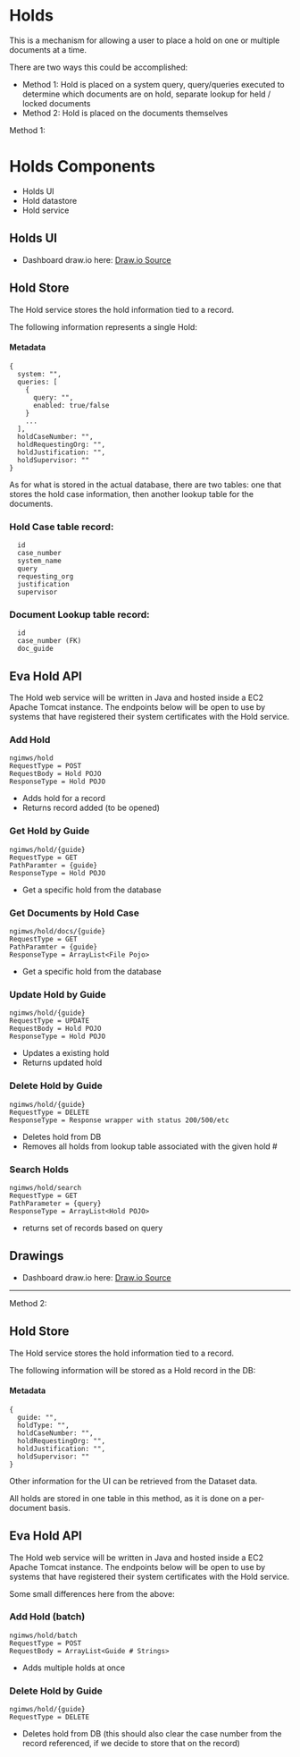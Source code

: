 # Holds

This is a mechanism for allowing a user to place a hold on one or multiple documents at a time.

There are two ways this could be accomplished: 
- Method 1: Hold is placed on a system query, query/queries executed to determine which documents are on hold, separate lookup for held / locked documents
- Method 2: Hold is placed on the documents themselves

Method 1:

# Holds Components

- Holds UI
- Hold datastore
- Hold service

## Holds UI
- Dashboard draw.io
here: [Draw.io Source](https://app.diagrams.net/?src=about#HRMSLowside%2Frmslow%2Fmaster%2FDrawings%2FHolds%2FHolds.drawio)

## Hold Store

The Hold service stores the hold information tied to a record.

The following information represents a single Hold:

#### Metadata
```json5
{
  system: "",
  queries: [
    {
      query: "",
      enabled: true/false
    }
    ...
  ],
  holdCaseNumber: "",
  holdRequestingOrg: "",
  holdJustification: "",
  holdSupervisor: ""
}
```

As for what is stored in the actual database, there are two tables: one that stores the hold case information, then another lookup table for the documents.

### Hold Case table record:
```
  id
  case_number
  system_name
  query
  requesting_org
  justification
  supervisor
```

### Document Lookup table record:
```
  id
  case_number (FK)
  doc_guide
```

## Eva Hold API
The Hold web service will be written in Java and hosted inside a EC2 Apache Tomcat instance.
The endpoints below will be open to use by systems that have registered their system certificates with the Hold service.

### Add Hold
```
ngimws/hold
RequestType = POST
RequestBody = Hold POJO
ResponseType = Hold POJO
```
* Adds hold for a record
* Returns record added (to be opened)

### Get Hold by Guide
```
ngimws/hold/{guide}
RequestType = GET
PathParamter = {guide}
ResponseType = Hold POJO
```
* Get a specific hold from the database

### Get Documents by Hold Case #
```
ngimws/hold/docs/{guide}
RequestType = GET
PathParamter = {guide}
ResponseType = ArrayList<File Pojo>
```
* Get a specific hold from the database

### Update Hold by Guide
```
ngimws/hold/{guide}
RequestType = UPDATE
RequestBody = Hold POJO
ResponseType = Hold POJO
```
* Updates a existing hold
* Returns updated hold

### Delete Hold by Guide
```
ngimws/hold/{guide}
RequestType = DELETE
ResponseType = Response wrapper with status 200/500/etc
```
* Deletes hold from DB
* Removes all holds from lookup table associated with the given hold #

### Search Holds
```
ngimws/hold/search
RequestType = GET
PathParameter = {query}
ResponseType = ArrayList<Hold POJO>
```
* returns set of records based on query

## Drawings
- Dashboard draw.io
here: [Draw.io Source](https://app.diagrams.net/?src=about#HRMSLowside%2Frmslow%2Fmaster%2FDrawings%2FHolds%2FHolds.drawio)

----------------------------------------------------------------------------

Method 2:

## Hold Store

The Hold service stores the hold information tied to a record.

The following information will be stored as a Hold record in the DB:

#### Metadata
```json5
{
  guide: "",
  holdType: "",
  holdCaseNumber: "",
  holdRequestingOrg: "",
  holdJustification: "",
  holdSupervisor: ""
}
```
Other information for the UI can be retrieved from the Dataset data.

All holds are stored in one table in this method, as it is done on a per-document basis.

## Eva Hold API
The Hold web service will be written in Java and hosted inside a EC2 Apache Tomcat instance.
The endpoints below will be open to use by systems that have registered their system certificates with the Hold service.

Some small differences here from the above:

### Add Hold (batch)
```
ngimws/hold/batch
RequestType = POST
RequestBody = ArrayList<Guide # Strings>
```
* Adds multiple holds at once

### Delete Hold by Guide
```
ngimws/hold/{guide}
RequestType = DELETE
```
* Deletes hold from DB (this should also clear the case number from the record referenced, if we decide to store that on the record)

